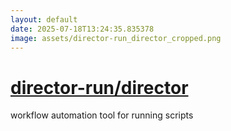 ```yaml
---
layout: default
date: 2025-07-18T13:24:35.835378
image: assets/director-run_director_cropped.png
---
```


# [director-run/director](https://github.com/director-run/director)

workflow automation tool for running scripts
